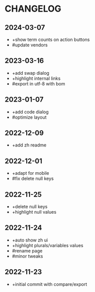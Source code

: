 # CHANGELOG

## 2024-03-07

- +show term counts on action buttons
- #update vendors

## 2023-03-16

- +add swap dialog
- +highlight internal links
- #export in utf-8 with bom

## 2023-01-07

- +add code dialog
- #optimize layout

## 2022-12-09

- +add zh readme

## 2022-12-01

- +adapt for mobile
- #fix delete null keys

## 2022-11-25

- +delete null keys
- +highlight null values

## 2022-11-24

- +auto show zh ui
- +highlight plurals/variables values
- #rename page
- #minor tweaks

## 2022-11-23

- +initial commit with compare/export
